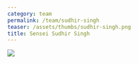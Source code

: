 ```yaml
---
category: team
permalink: /team/sudhir-singh
teaser: /assets/thumbs/sudhir-singh.png
title: Sensei Sudhir Singh
---
```


<img src="/assets/img/sudhir-singh.png" />

<!--
[Questionnare Answers](https://drive.google.com/open?id=1eZF1i-tu9xQQgZ9nqSh5RF5OLCPCQQ0h3-12oO_8lfU)
-->
